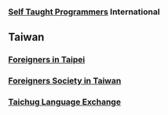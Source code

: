 ### [Self Taught Programmers](https://www.facebook.com/groups/selftaughtprogrammers/) International

## Taiwan

### [Foreigners in Taipei](https://www.facebook.com/groups/359592260793365/)

### [Foreigners Society in Taiwan](https://www.facebook.com/groups/609420402454012/)

### [Taichug Language Exchange](https://www.facebook.com/groups/421505311243734/)



